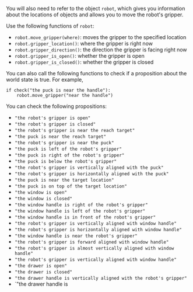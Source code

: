 

You will also need to refer to the object `robot`, which gives you information
about the locations of objects and allows you to move the robot's gripper.

Use the following functions of `robot`:
- `robot.move_gripper(where)`: moves the gripper to the specified location
- `robot.gripper_location()`: where the gripper is right now
- `robot.gripper_direction()`: the direction the gripper is facing right now
- `robot.gripper_is_open()`: whether the gripper is open
- `robot.gripper_is_closed()`: whether the gripper is closed

You can also call the following functions to check if a proposition about the
world state is true. For example,
```
if check("the puck is near the handle"):
    robot.move_gripper("near the handle")
```

You can check the following propositions:
- `"the robot's gripper is open"`
- `"the robot's gripper is closed"`
- `"the robot's gripper is near the reach target"`
- `"the puck is near the reach target"`
- `"the robot's gripper is near the puck"`
- `"the puck is left of the robot's gripper"`
- `"the puck is right of the robot's gripper"`
- `"the puck is below the robot's gripper"`
- `"the robot's gripper is vertically aligned with the puck"`
- `"the robot's gripper is horizontally aligned with the puck"`
- `"the puck is near the target location"`
- `"the puck is on top of the target location"`
- `"the window is open"`
- `"the window is closed"`
- `"the window handle is right of the robot's gripper"`
- `"the window handle is left of the robot's gripper"`
- `"the window handle is in front of the robot's gripper"`
- `"the robot's gripper is vertically aligned with window handle"`
- `"the robot's gripper is horizontally aligned with window handle"`
- `"the window handle is near the robot's gripper"`
- `"the robot's gripper is forward aligned with window handle"`
- `"the robot's gripper is almost vertically aligned with window handle"`
- `"the robot's gripper is vertically aligned with window handle"`
- `"the drawer is open"`
- `"the drawer is closed"`
- `"the drawer handle is vertically aligned with the robot's gripper"`
- `"the drawer handle is